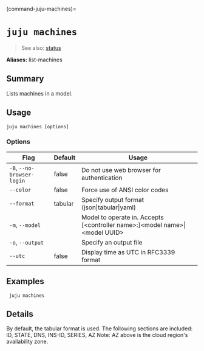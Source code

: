 (command-juju-machines)=
# `juju machines`
> See also: [status](#status)

**Aliases:** list-machines

## Summary
Lists machines in a model.

## Usage
```juju machines [options] ```

### Options
| Flag | Default | Usage |
| --- | --- | --- |
| `-B`, `--no-browser-login` | false | Do not use web browser for authentication |
| `--color` | false | Force use of ANSI color codes |
| `--format` | tabular | Specify output format (json&#x7c;tabular&#x7c;yaml) |
| `-m`, `--model` |  | Model to operate in. Accepts [&lt;controller name&gt;:]&lt;model name&gt;&#x7c;&lt;model UUID&gt; |
| `-o`, `--output` |  | Specify an output file |
| `--utc` | false | Display time as UTC in RFC3339 format |

## Examples

     juju machines


## Details

By default, the tabular format is used.
The following sections are included: ID, STATE, DNS, INS-ID, SERIES, AZ
Note: AZ above is the cloud region's availability zone.